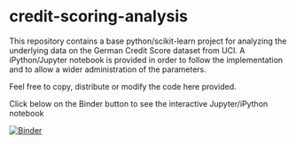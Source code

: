 # credit-scoring-analysis

This repository contains a base python/scikit-learn project for analyzing the underlying data on the German Credit Score dataset from UCI.
A iPython/Jupyter notebook is provided in order to follow the implementation and to allow a wider administration of the parameters.

Feel free to copy, distribute or modify the code here provided.

Click below on the Binder button to see the interactive Jupyter/iPython notebook

[![Binder](http://mybinder.org/badge.svg)](http://mybinder.org/repo/javierfdr/credit-scoring-analysis)

